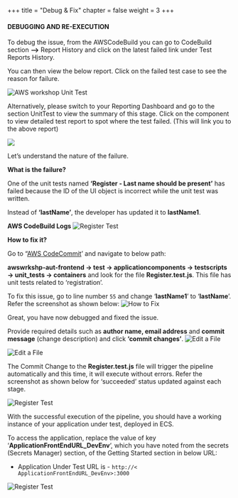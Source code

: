 +++
title = "Debug & Fix"
chapter = false
weight = 3
+++

#### DEBUGGING AND RE-EXECUTION

To debug the issue, from the AWSCodeBuild you can go to CodeBuild section **-->** Report History and click on the latest failed link under Test Reports History.


You can then view the below report. Click on the failed test case to see the reason for failure.

![AWS workshop Unit Test](/images/module1/Module_1-4.png)

Alternatively, please switch to your Reporting Dashboard and go to the section UnitTest to view the summary of this stage. Click on the component to view detailed test report to spot where the test failed. (This will link you to the above report)

![](/images/module1/Module1-DebugNFix.png)

Let’s understand the nature of the failure.

**What is the failure?**

One of the unit tests named **‘Register - Last name should be present’** has failed because the ID of the UI object is incorrect while the unit test was written.


Instead of **‘lastName’**, the developer has updated it to **lastName1**.

**AWS CodeBuild Logs**
![Register Test](/images/module1/Module_1-5.png)

**How to fix it?**

Go to “[AWS CodeCommit](https://console.aws.amazon.com/codesuite/codecommit/home)’ and navigate to below path:



**awswrkshp-aut-frontend -> test -> applicationcomponents -> testscripts -> unit_tests -> containers** and look for the file **Register.test.js**. This file has unit tests related to ‘registration’.

To fix this issue, go to line number `55` and change ‘**lastName1**’ to ‘**lastName**’. Refer the screenshot as shown below:
![How to Fix](/images/module1/Module_1-6.png)


Great, you have now debugged and fixed the issue. 

Provide required details such as **author name, email address** and **commit message** (change description) and click **‘commit changes’**.
![Edit a File](/images/module1/Module_1-7.png)

![Edit a File](/images/module1/Module_1-7-1.png)

The Commit Change to the **Register.test.js** file will trigger the pipeline automatically and this time, it will execute without errors. Refer the screenshot as shown below for ‘succeeded’ status updated against each stage. 


![Register Test](/images/module1/Module_1-8.png)

With the successful execution of the pipeline, you should have a working instance of your application under test, deployed in ECS. 

To access the application, replace the value of key ‘**ApplicationFrontEndURL_DevEnv**‘, which you have noted from the secrets (Secrets Manager) section, of the Getting Started section in below URL:

- Application Under Test URL is - `http://< ApplicationFrontEndURL_DevEnv>:3000`


![Register Test](/images/module1/Module_1-9.png)







